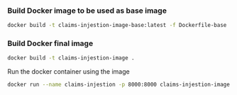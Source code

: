 ### Build Docker image to be used as base image
```sh
docker build -t claims-injestion-image-base:latest -f Dockerfile-base . 
```

### Build Docker final image
```sh
docker build -t claims-injestion-image .
```

Run the docker container using the image
```sh
docker run --name claims-injestion -p 8000:8000 claims-injestion-image
```